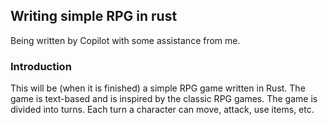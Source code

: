 ## Writing simple RPG in rust
Being written by Copilot with some assistance from me. 

### Introduction
This will be (when it is finished) a simple RPG game written in Rust. 
The game is text-based and is inspired by the classic RPG games. 
The game is divided into turns. 
Each turn a character can move, attack, use items, etc. 
 


